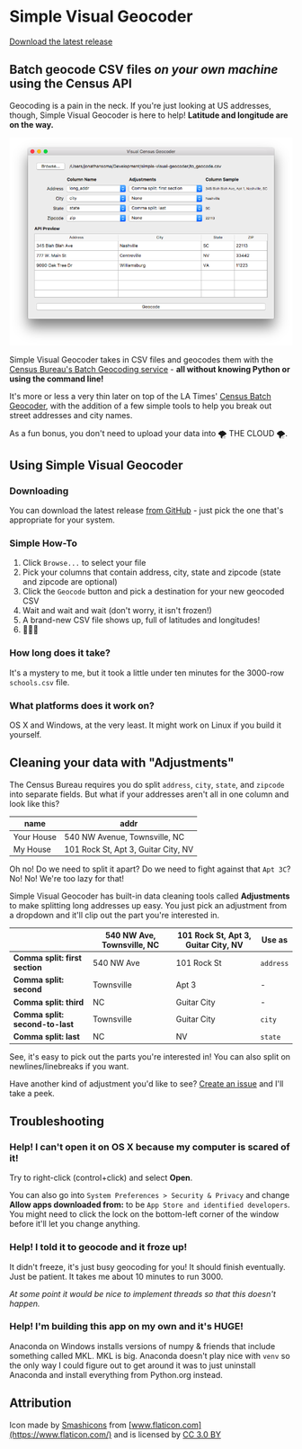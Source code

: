 # Simple Visual Geocoder

[Download the latest release](https://github.com/jsoma/simple-visual-geocoder/releases/latest)

## Batch geocode CSV files _on your own machine_ using the Census API

Geocoding is a pain in the neck. If you're just looking at US addresses, though, Simple Visual Geocoder is here to help! **Latitude and longitude are on the way.**

![](screenshots/main.png)

Simple Visual Geocoder takes in CSV files and geocodes them with the [Census Bureau's Batch Geocoding service](https://www.documentcloud.org/documents/3894452-Census-Geocoding-Services-API.html) - **all without knowing Python or using the command line!**

It's more or less a very thin later on top of the LA Times' [Census Batch Geocoder](https://github.com/datadesk/python-censusbatchgeocoder), with the addition of a few simple tools to help you break out street addresses and city names.

As a fun bonus, you don't need to upload your data into 🌪 THE CLOUD 🌪.

## Using Simple Visual Geocoder

### Downloading

You can download the latest release [from GitHub](https://github.com/jsoma/simple-visual-geocoder/releases/latest) - just pick the one that's appropriate for your system.

### Simple How-To

1. Click `Browse...` to select your file
2. Pick your columns that contain address, city, state and zipcode (state and zipcode are optional)
3. Click the `Geocode` button and pick a destination for your new geocoded CSV
4. Wait and wait and wait (don't worry, it isn't frozen!)
5. A brand-new CSV file shows up, full of latitudes and longitudes!
6. 🎉🎉🎉

### How long does it take?

It's a mystery to me, but it took a little under ten minutes for the 3000-row `schools.csv` file.

### What platforms does it work on?

OS X and Windows, at the very least. It might work on Linux if you build it yourself.

## Cleaning your data with "Adjustments"

The Census Bureau requires you do split `address`, `city`, `state`, and `zipcode` into separate fields. But what if your addresses aren't all in one column and look like this?

|name|addr|
|---|---|
|Your House|540 NW Avenue, Townsville, NC|
|My House|101 Rock St, Apt 3, Guitar City, NV|

Oh no! Do we need to split it apart? Do we need to fight against that `Apt 3C`? No! No! We're too lazy for that!

Simple Visual Geocoder has built-in data cleaning tools called **Adjustments** to make splitting long addresses up easy. You just pick an adjustment from a dropdown and it'll clip out the part you're interested in.

||540 NW Ave, Townsville, NC|101 Rock St, Apt 3, Guitar City, NV |Use as|
|---|---|---|---|
|**Comma split: first section**|540 NW Ave|101 Rock St|`address`|
|**Comma split: second**|Townsville|Apt 3|-|
|**Comma split: third**|NC|Guitar City|-|
|**Comma split: second-to-last**|Townsville|Guitar City|`city`|
|**Comma split: last**|NC|NV|`state`|

See, it's easy to pick out the parts you're interested in! You can also split on newlines/linebreaks if you want.

Have another kind of adjustment you'd like to see? [Create an issue](https://github.com/jsoma/simple-visual-geocoder/issues/new) and I'll take a peek.

## Troubleshooting

### Help! I can't open it on OS X because my computer is scared of it!

Try to right-click (control+click) and select **Open**.

You can also go into `System Preferences > Security & Privacy` and change **Allow apps downloaded from:** to be `App Store and identified developers`. You might need to click the lock on the bottom-left corner of the window before it'll let you change anything.

### Help! I told it to geocode and it froze up!

It didn't freeze, it's just busy geocoding for you! It should finish eventually. Just be patient. It takes me about 10 minutes to run 3000.

_At some point it would be nice to implement threads so that this doesn't happen._

### Help! I'm building this app on my own and it's HUGE!

Anaconda on Windows installs versions of numpy & friends that include something called MKL. MKL is big. Anaconda doesn't play nice with `venv` so the only way I could figure out to get around it was to just uninstall Anaconda and install everything from Python.org instead.	

## Attribution

Icon made by [Smashicons](https://www.flaticon.com/authors/smashicons) from [www.flaticon.com](https://www.flaticon.com/) and is licensed by [CC 3.0 BY](http://creativecommons.org/licenses/by/3.0/)
